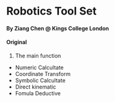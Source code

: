 # Robotics Tool Set
#### By Ziang Chen @ Kings College London
#### Original

1. The main function
  * Numeric Calcultate
  * Coordinate Transform
  * Symbolic Calcultate
  * Direct kinematic
  * Fomula Deductive

